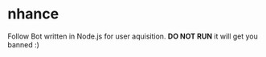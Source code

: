 # nhance
Follow Bot written in Node.js for user aquisition. **DO NOT RUN** it will get you banned :)

